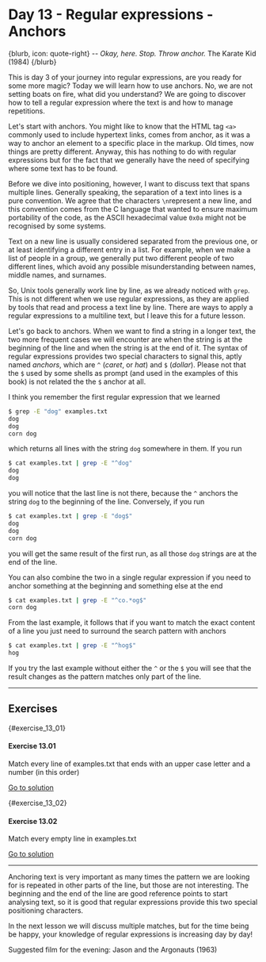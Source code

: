 # Day 13 - Regular expressions - Anchors

{blurb, icon: quote-right}
-- _Okay, here. Stop. Throw anchor._
The Karate Kid (1984)
{/blurb}

This is day 3 of your journey into regular expressions, are you ready for some more magic? Today we will learn how to use anchors. No, we are not setting boats on fire, what did you understand? We are going to discover how to tell a regular expression where the text is and how to manage repetitions.

Let's start with anchors. You might like to know that the HTML tag `<a>` commonly used to include hypertext links, comes from anchor, as it was a way to anchor an element to a specific place in the markup. Old times, now things are pretty different. Anyway, this has nothing to do with regular expressions but for the fact that we generally have the need of specifying where some text has to be found.

Before we dive into positioning, however, I want to discuss text that spans multiple lines. Generally speaking, the separation of a text into lines is a pure convention. We agree that the characters `\n`represent a new line, and this convention comes from the C language that wanted to ensure maximum portability of the code, as the ASCII hexadecimal value `0x0a` might not be recognised by some systems.

Text on a new line is usually considered separated from the previous one, or at least identifying a different entry in a list. For example, when we make a list of people in a group, we generally put two different people of two different lines, which avoid any possible misunderstanding between names, middle names, and surnames.

So, Unix tools generally work line by line, as we already noticed with `grep`. This is not different when we use regular expressions, as they are applied by tools that read and process a text line by line. There are ways to apply a regular expressions to a multiline text, but I leave this for a future lesson.

Let's go back to anchors. When we want to find a string in a longer text, the two more frequent cases we will encounter are when the string is at the beginning of the line and when the string is at the end of it. The syntax of regular expressions provides two special characters to signal this, aptly named _anchors_, which are `^` (_caret_, or _hat_) and `$` (_dollar_). Please not that the `$` used by some shells as prompt (and used in the examples of this book) is not related the the `$` anchor at all.

I think you remember the first regular expression that we learned

``` sh
$ grep -E "dog" examples.txt
dog
dog
corn dog
```

which returns all lines with the string `dog` somewhere in them. If you run

``` sh
$ cat examples.txt | grep -E "^dog"
dog
dog
```

you will notice that the last line is not there, because the `^` anchors the string `dog` to the beginning of the line. Conversely, if you run

``` sh
$ cat examples.txt | grep -E "dog$"
dog
dog
corn dog
```

you will get the same result of the first run, as all those `dog` strings are at the end of the line.

You can also combine the two in a single regular expression if you need to anchor something at the beginning and something else at the end

``` sh
$ cat examples.txt | grep -E "^co.*og$"
corn dog
```

From the last example, it follows that if you want to match the exact content of a line you just need to surround the search pattern with anchors

``` sh
$ cat examples.txt | grep -E "^hog$"
hog
```

If you try the last example without either the `^` or the `$` you will see that the result changes as the pattern matches only part of the line.

* * *

## Exercises


{#exercise_13_01}
#### Exercise 13.01
Match every line of examples.txt that ends with an upper case letter and a number (in this order)

[Go to solution](#solution_13_01)

{#exercise_13_02}
#### Exercise 13.02
Match every empty line in examples.txt

[Go to solution](#solution_13_02)


* * *

Anchoring text is very important as many times the pattern we are looking for is repeated in other parts of the line, but those are not interesting. The beginning and the end of the line are good reference points to start analysing text, so it is good that regular expressions provide this two special positioning characters.

In the next lesson we will discuss multiple matches, but for the time being be happy, your knowledge of regular expressions is increasing day by day!

Suggested film for the evening: Jason and the Argonauts (1963)